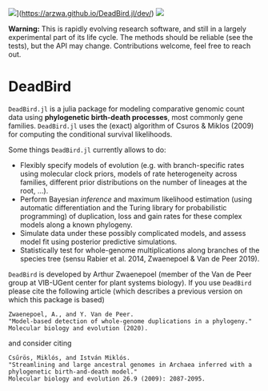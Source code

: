 ![](https://img.shields.io/badge/docs-master-blue.svg)](https://arzwa.github.io/DeadBird.jl/dev/)
![](https://img.shields.io/badge/lifecycle-experimental-orange.svg)

**Warning:** This is rapidly evolving research software, and still in a largely
experimental part of its life cycle. The methods should be reliable (see the
tests), but the API may change. Contributions welcome, feel free to reach out.

# DeadBird

`DeadBird.jl` is a julia package for modeling comparative genomic count data
using **phylogenetic birth-death processes**, most commonly gene families.
`DeadBird.jl` uses the (exact) algorithm of Csuros & Miklos (2009) for
computing the conditional survival likelihoods. 

Some things `DeadBird.jl` currently allows to do:

- Flexibly specify models of evolution (e.g. with branch-specific rates using
  molecular clock priors, models of rate heterogeneity across families,
  different prior distributions on the number of lineages at the root, ...).
- Perform Bayesian *inference* and maximum likelihood estimation (using
  automatic differentiation and the Turing library for probabilistic
  programming) of duplication, loss and gain rates for these complex models
  along a known phylogeny.
- Simulate data under these possibly complicated models, and assess model fit
  using posterior predictive simulations.
- Statistically test for whole-genome multiplications along branches of the
  species tree (sensu Rabier et al. 2014, Zwaenepoel & Van de Peer 2019).

`DeadBird` is developed by Arthur Zwaenepoel (member of the Van de Peer group
at VIB-UGent center for plant systems biology). If you use `DeadBird` please
cite the following article (which describes a previous version on which
this package is based)

```
Zwaenepoel, A., and Y. Van de Peer. 
"Model-based detection of whole-genome duplications in a phylogeny." 
Molecular biology and evolution (2020).
```

and consider citing

```
Csűrös, Miklós, and István Miklós. 
"Streamlining and large ancestral genomes in Archaea inferred with a 
phylogenetic birth-and-death model." 
Molecular biology and evolution 26.9 (2009): 2087-2095.
```
